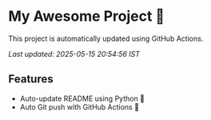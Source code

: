 # My Awesome Project 🚀

This project is automatically updated using GitHub Actions.

_Last updated: 2025-05-15 20:54:56 IST_

## Features
- Auto-update README using Python 🐍
- Auto Git push with GitHub Actions 🤖
